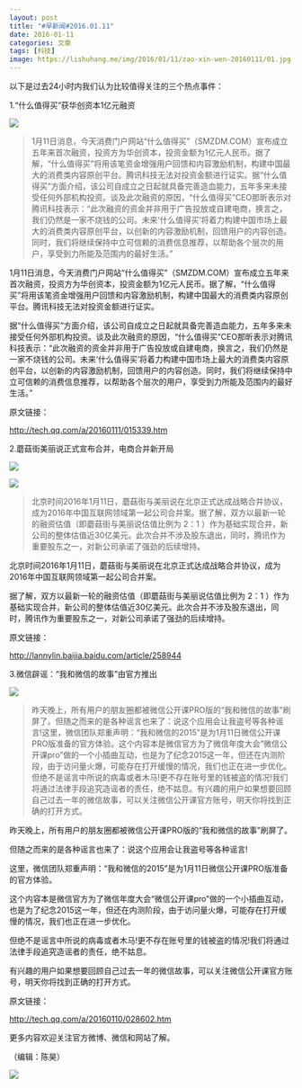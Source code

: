 ```yaml
---
layout: post
title: "#早新闻#2016.01.11"
date: 2016-01-11
categories: 文章
tags: [科技]
image: https://lishuhang.me/img/2016/01/11/zao-xin-wen-20160111/01.jpg
---
```


以下是过去24小时内我们认为比较值得关注的三个热点事件：

1.“什么值得买”获华创资本1亿元融资

![](http://mmbiz.qpic.cn/mmbiz/AdRKyBVLoHLxSMNicbGYozlA5QKrPPbZAgw621Viah7ibdVFsxmeE1jhjYeFEqvicuiahXEyric8y9XGUkeibQiaH6oOSQ/0?wx_fmt=jpeg)

> 1月11日消息，今天消费门户网站“什么值得买”（SMZDM.COM）宣布成立五年来首次融资，投资方为华创资本，投资金额为1亿元人民币。据了解，“什么值得买”将用该笔资金增强用户回馈和内容激励机制，构建中国最大的消费类内容原创平台。腾讯科技无法对投资金额进行证实。据“什么值得买”方面介绍，该公司自成立之日起就具备完善造血能力，五年多来未接受任何外部机构投资。谈及此次融资的原因，“什么值得买”CEO那昕表示对腾讯科技表示：“此次融资的资金并非用于广告投放或自建电商，换言之，我们仍然是一家不烧钱的公司。未来‘什么值得买’将着力构建中国市场上最大的消费类内容原创平台，以创新的内容激励机制，回馈用户的内容创造。同时，我们将继续保持中立可信赖的消费信息推荐，以帮助各个层次的用户，享受到力所能及范围内的最好生活。”

1月11日消息，今天消费门户网站“什么值得买”（SMZDM.COM）宣布成立五年来首次融资，投资方为华创资本，投资金额为1亿元人民币。据了解，“什么值得买”将用该笔资金增强用户回馈和内容激励机制，构建中国最大的消费类内容原创平台。腾讯科技无法对投资金额进行证实。

据“什么值得买”方面介绍，该公司自成立之日起就具备完善造血能力，五年多来未接受任何外部机构投资。谈及此次融资的原因，“什么值得买”CEO那昕表示对腾讯科技表示：“此次融资的资金并非用于广告投放或自建电商，换言之，我们仍然是一家不烧钱的公司。未来‘什么值得买’将着力构建中国市场上最大的消费类内容原创平台，以创新的内容激励机制，回馈用户的内容创造。同时，我们将继续保持中立可信赖的消费信息推荐，以帮助各个层次的用户，享受到力所能及范围内的最好生活。”

原文链接：

http://tech.qq.com/a/20160111/015339.htm

2.蘑菇街美丽说正式宣布合并，电商合并新开局

![](https://lishuhang.me/img/2016/01/11/zao-xin-wen-20160111/01.jpg)

![](https://lishuhang.me/img/2016/01/11/zao-xin-wen-20160111/02.png)

> 北京时间2016年1月11日，蘑菇街与美丽说在北京正式达成战略合并协议，成为2016年中国互联网领域第一起公司合并案。据了解，双方以最新一轮的融资估值（即蘑菇街与美丽说估值比例为 2：1 ）作为基础实现合并，新公司的整体估值近30亿美元。此次合并不涉及股东退出，同时，腾讯作为重要股东之一，对新公司承诺了强劲的后续增持。

北京时间2016年1月11日，蘑菇街与美丽说在北京正式达成战略合并协议，成为2016年中国互联网领域第一起公司合并案。

据了解，双方以最新一轮的融资估值（即蘑菇街与美丽说估值比例为 2：1 ）作为基础实现合并，新公司的整体估值近30亿美元。此次合并不涉及股东退出，同时，腾讯作为重要股东之一，对新公司承诺了强劲的后续增持。

原文链接：

http://lannylin.baijia.baidu.com/article/258944

3.微信辟谣：“我和微信的故事”由官方推出

![](https://lishuhang.me/img/2016/01/11/zao-xin-wen-20160111/03.jpg)

> 昨天晚上，所有用户的朋友圈都被微信公开课PRO版的“我和微信的故事”刷屏了。但随之而来的是各种谣言也来了：说这个应用会让我盗号等各种谣言!这里，微信团队郑重声明：“我和微信的2015”是为1月11日微信公开课PRO版准备的官方体验。这个内容本是微信官方为了微信年度大会“微信公开课pro”做的一个小插曲互动，也是为了纪念2015这一年，但还在内测阶段，由于访问量火爆，可能存在打开缓慢的情况，我们也正在进一步优化。但绝不是谣言中所说的病毒或者木马!更不存在账号里的钱被盗的情况!我们将通过法律手段追究造谣者的责任，绝不姑息。有兴趣的用户如果想要回顾自己过去一年的微信故事，可以关注微信公开课官方账号，明天你将找到正确的打开方式。

昨天晚上，所有用户的朋友圈都被微信公开课PRO版的“我和微信的故事”刷屏了。

但随之而来的是各种谣言也来了：说这个应用会让我盗号等各种谣言!

这里，微信团队郑重声明：“我和微信的2015”是为1月11日微信公开课PRO版准备的官方体验。

这个内容本是微信官方为了微信年度大会“微信公开课pro”做的一个小插曲互动，也是为了纪念2015这一年，但还在内测阶段，由于访问量火爆，可能存在打开缓慢的情况，我们也正在进一步优化。

但绝不是谣言中所说的病毒或者木马!更不存在账号里的钱被盗的情况!我们将通过法律手段追究造谣者的责任，绝不姑息。

有兴趣的用户如果想要回顾自己过去一年的微信故事，可以关注微信公开课官方账号，明天你将找到正确的打开方式。

原文链接：

http://tech.qq.com/a/20160110/028602.htm

更多内容欢迎关注官方微博、微信和网站了解。

（编辑：陈昊）

![](https://lishuhang.me/img/2016/01/11/zao-xin-wen-20160111/04.jpg)